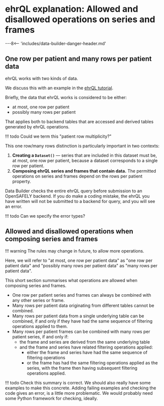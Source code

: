 # ehrQL explanation: Allowed and disallowed operations on series and frames

---8<-- 'includes/data-builder-danger-header.md'

## One row per patient and many rows per patient data

ehrQL works with two kinds of data.

We discuss this with an example in the [ehrQL tutorial](tutorial/3a.md).

Briefly, the data that ehrQL works is considered to be either:

* at most, one row per patient
* possibly many rows per patient

That applies both to backend tables that are accessed
and derived tables generated by ehrQL operations.

!!! todo
    Could we term this "patient row multiplicity?"

This one row/many rows distinction is particularly important in two contexts:

1. **Creating a `Dataset()`** —
   series that are included in this dataset must be, at most, one row per patient,
   because a dataset corresponds to a single row per patient.
2. **Composing ehrQL series and frames that contain data.**
   The permitted operations on series and frames depend on the rows per patient property.

Data Builder checks the entire ehrQL query before submission to an OpenSAFELY backend.
If you do make a coding mistake,
the ehrQL you have written will not be submitted to a backend for query,
and you will see an error.

!!! todo
    Can we specify the error types?

## Allowed and disallowed operations when composing series and frames

!!! warning
    The rules may change in future,
    to allow more operations.

Here, we will refer to "at most, one row per patient data" as "one row per patient data"
and "possibly many rows per patient data" as "many rows per patient data".

This short section summarises what operations are allowed
when composing series and frames.

* One row per patient series and frames can always be combined with any other series or frame.
* Many rows per patient data originating from different tables cannot be combined.
* Many rows per patient data from a single underlying table can be combined,
  if and only if they have had the same sequence of filtering operations applied to them.
* Many rows per patient frames can be combined with many rows per patient series,
  if and only if:
    * the frame and series are derived from the same underlying table
    * and the frame and series have related filtering operations applied:
        * either the frame and series have had the same sequence of filtering operations
        * or the frame has had the same filtering operations applied as the series,
          with the frame then having subsequent filtering operations applied.

!!! todo
    Check this summary is correct.
    We should also really have some examples to make this concrete.
    Adding failing examples and checking the code gives an error,
    is a little more problematic.
    We would probably need some Python framework for checking, ideally.
